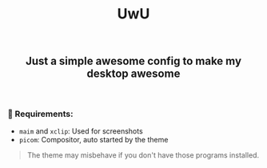 <h1 align="center"> UwU</h1>
<br>
<h2 align="center"> Just a simple awesome config to make my desktop awesome</h2>
<br>

### 🔧 Requirements:
  - `maim` and `xclip`: Used for screenshots
  - `picom`: Compositor, auto started by the theme

> The theme may misbehave if you don't have those programs installed.
